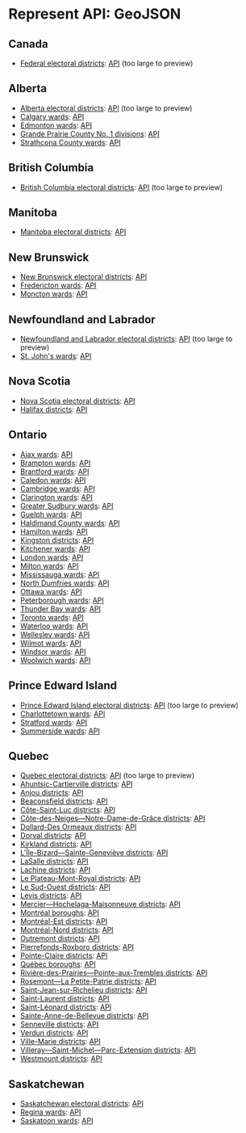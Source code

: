 # Represent API: GeoJSON

## Canada

* [Federal electoral districts](https://github.com/opennorth/represent-canada-data/blob/master/geojson/fed_ed.geojson#files): [API](http://represent.opennorth.ca/boundaries/federal-electoral-districts/?limit=0) (too large to preview)

## Alberta

* [Alberta electoral districts](https://github.com/opennorth/represent-canada-data/blob/master/geojson/ab_ed.geojson#files): [API](http://represent.opennorth.ca/boundaries/alberta-electoral-districts/?limit=0) (too large to preview)
* [Calgary wards](https://github.com/opennorth/represent-canada-data/blob/master/geojson/ab_calgary_ed.geojson#files): [API](http://represent.opennorth.ca/boundaries/calgary-wards/?limit=0)
* [Edmonton wards](https://github.com/opennorth/represent-canada-data/blob/master/geojson/ab_edmonton_ed.geojson#files): [API](http://represent.opennorth.ca/boundaries/edmonton-wards/?limit=0)
* [Grande Prairie County No. 1 divisions](https://github.com/opennorth/represent-canada-data/blob/master/geojson/ab_grandeprairieno1_ed.geojson#files): [API](http://represent.opennorth.ca/boundaries/grande-prairie-county-no-1-divisions/?limit=0)
* [Strathcona County wards](https://github.com/opennorth/represent-canada-data/blob/master/geojson/ab_strathconacounty_ed.geojson#files): [API](http://represent.opennorth.ca/boundaries/strathcona-county-wards/?limit=0)

## British Columbia

* [British Columbia electoral districts](https://github.com/opennorth/represent-canada-data/blob/master/geojson/bc_ed.geojson#files): [API](http://represent.opennorth.ca/boundaries/british-columbia-electoral-districts/?limit=0) (too large to preview)

## Manitoba

* [Manitoba electoral districts](https://github.com/opennorth/represent-canada-data/blob/master/geojson/mb_ed.geojson#files): [API](http://represent.opennorth.ca/boundaries/manitoba-electoral-districts/?limit=0)

## New Brunswick

* [New Brunswick electoral districts](https://github.com/opennorth/represent-canada-data/blob/master/geojson/nb_ed.geojson#files): [API](http://represent.opennorth.ca/boundaries/new-brunswick-electoral-districts/?limit=0)
* [Fredericton wards](https://github.com/opennorth/represent-canada-data/blob/master/geojson/nb_fredericton_ed.geojson#files): [API](http://represent.opennorth.ca/boundaries/fredericton-wards/?limit=0)
* [Moncton wards](https://github.com/opennorth/represent-canada-data/blob/master/geojson/nb_moncton_ed.geojson#files): [API](http://represent.opennorth.ca/boundaries/moncton-wards/?limit=0)

## Newfoundland and Labrador

* [Newfoundland and Labrador electoral districts](https://github.com/opennorth/represent-canada-data/blob/master/geojson/nl_ed.geojson#files): [API](http://represent.opennorth.ca/boundaries/newfoundland-and-labrador-electoral-districts/?limit=0) (too large to preview)
* [St. John's wards](https://github.com/opennorth/represent-canada-data/blob/master/geojson/nl_stjohns_ed.geojson#files): [API](http://represent.opennorth.ca/boundaries/st-johns-wards/?limit=0)

## Nova Scotia

* [Nova Scotia electoral districts](https://github.com/opennorth/represent-canada-data/blob/master/geojson/ns_ed.geojson#files): [API](http://represent.opennorth.ca/boundaries/nova-scotia-electoral-districts/?limit=0)
* [Halifax districts](https://github.com/opennorth/represent-canada-data/blob/master/geojson/ns_halifax_ed.geojson#files): [API](http://represent.opennorth.ca/boundaries/halifax-districts/?limit=0)

## Ontario

* [Ajax wards](https://github.com/opennorth/represent-canada-data/blob/master/geojson/on_ajax_ed.geojson#files): [API](http://represent.opennorth.ca/boundaries/ajax-wards/?limit=0)
* [Brampton wards](https://github.com/opennorth/represent-canada-data/blob/master/geojson/on_brampton_ed.geojson#files): [API](http://represent.opennorth.ca/boundaries/brampton-wards/?limit=0)
* [Brantford wards](https://github.com/opennorth/represent-canada-data/blob/master/geojson/on_brantford_ed.geojson#files): [API](http://represent.opennorth.ca/boundaries/brantford-wards/?limit=0)
* [Caledon wards](https://github.com/opennorth/represent-canada-data/blob/master/geojson/on_caledon_ed.geojson#files): [API](http://represent.opennorth.ca/boundaries/caledon-wards/?limit=0)
* [Cambridge wards](https://github.com/opennorth/represent-canada-data/blob/master/geojson/on_cambridge_ed.geojson#files): [API](http://represent.opennorth.ca/boundaries/cambridge-wards/?limit=0)
* [Clarington wards](https://github.com/opennorth/represent-canada-data/blob/master/geojson/on_clarington_ed.geojson#files): [API](http://represent.opennorth.ca/boundaries/clarington-wards/?limit=0)
* [Greater Sudbury wards](https://github.com/opennorth/represent-canada-data/blob/master/geojson/on_greatersudbury_ed.geojson#files): [API](http://represent.opennorth.ca/boundaries/greater-sudbury-wards/?limit=0)
* [Guelph wards](https://github.com/opennorth/represent-canada-data/blob/master/geojson/on_guelph_ed.geojson#files): [API](http://represent.opennorth.ca/boundaries/guelph-wards/?limit=0)
* [Haldimand County wards](https://github.com/opennorth/represent-canada-data/blob/master/geojson/on_haldimandcounty_ed.geojson#files): [API](http://represent.opennorth.ca/boundaries/haldimand-county-wards/?limit=0)
* [Hamilton wards](https://github.com/opennorth/represent-canada-data/blob/master/geojson/on_hamilton_ed.geojson#files): [API](http://represent.opennorth.ca/boundaries/hamilton-wards/?limit=0)
* [Kingston districts](https://github.com/opennorth/represent-canada-data/blob/master/geojson/on_kingston_ed.geojson#files): [API](http://represent.opennorth.ca/boundaries/kingston-districts/?limit=0)
* [Kitchener wards](https://github.com/opennorth/represent-canada-data/blob/master/geojson/on_kitchener_ed.geojson#files): [API](http://represent.opennorth.ca/boundaries/kitchener-wards/?limit=0)
* [London wards](https://github.com/opennorth/represent-canada-data/blob/master/geojson/on_london_ed.geojson#files): [API](http://represent.opennorth.ca/boundaries/london-wards/?limit=0)
* [Milton wards](https://github.com/opennorth/represent-canada-data/blob/master/geojson/on_milton_ed.geojson#files): [API](http://represent.opennorth.ca/boundaries/milton-wards/?limit=0)
* [Mississauga wards](https://github.com/opennorth/represent-canada-data/blob/master/geojson/on_mississauga_ed.geojson#files): [API](http://represent.opennorth.ca/boundaries/mississauga-wards/?limit=0)
* [North Dumfries wards](https://github.com/opennorth/represent-canada-data/blob/master/geojson/on_northdumfries_ed.geojson#files): [API](http://represent.opennorth.ca/boundaries/north-dumfries-wards/?limit=0)
* [Ottawa wards](https://github.com/opennorth/represent-canada-data/blob/master/geojson/on_ottawa_ed.geojson#files): [API](http://represent.opennorth.ca/boundaries/ottawa-wards/?limit=0)
* [Peterborough wards](https://github.com/opennorth/represent-canada-data/blob/master/geojson/on_peterborough_ed.geojson#files): [API](http://represent.opennorth.ca/boundaries/peterborough-wards/?limit=0)
* [Thunder Bay wards](https://github.com/opennorth/represent-canada-data/blob/master/geojson/on_thunderbay_ed.geojson#files): [API](http://represent.opennorth.ca/boundaries/thunder-bay-wards/?limit=0)
* [Toronto wards](https://github.com/opennorth/represent-canada-data/blob/master/geojson/on_toronto_ed.geojson#files): [API](http://represent.opennorth.ca/boundaries/toronto-wards/?limit=0)
* [Waterloo wards](https://github.com/opennorth/represent-canada-data/blob/master/geojson/on_waterloo_ed.geojson#files): [API](http://represent.opennorth.ca/boundaries/waterloo-wards/?limit=0)
* [Wellesley wards](https://github.com/opennorth/represent-canada-data/blob/master/geojson/on_wellesley_ed.geojson#files): [API](http://represent.opennorth.ca/boundaries/wellesley-wards/?limit=0)
* [Wilmot wards](https://github.com/opennorth/represent-canada-data/blob/master/geojson/on_wilmot_ed.geojson#files): [API](http://represent.opennorth.ca/boundaries/wilmot-wards/?limit=0)
* [Windsor wards](https://github.com/opennorth/represent-canada-data/blob/master/geojson/on_windsor_ed.geojson#files): [API](http://represent.opennorth.ca/boundaries/windsor-wards/?limit=0)
* [Woolwich wards](https://github.com/opennorth/represent-canada-data/blob/master/geojson/on_woolwich_ed.geojson#files): [API](http://represent.opennorth.ca/boundaries/woolwich-wards/?limit=0)

## Prince Edward Island

* [Prince Edward Island electoral districts](https://github.com/opennorth/represent-canada-data/blob/master/geojson/pe_ed.geojson#files): [API](http://represent.opennorth.ca/boundaries/prince-edward-island-electoral-districts/?limit=0) (too large to preview)
* [Charlottetown wards](https://github.com/opennorth/represent-canada-data/blob/master/geojson/pe_charlottetown_ed.geojson#files): [API](http://represent.opennorth.ca/boundaries/charlottetown-wards/?limit=0)
* [Stratford wards](https://github.com/opennorth/represent-canada-data/blob/master/geojson/pe_stratford_ed.geojson#files): [API](http://represent.opennorth.ca/boundaries/stratford-wards/?limit=0)
* [Summerside wards](https://github.com/opennorth/represent-canada-data/blob/master/geojson/pe_summerside_ed.geojson#files): [API](http://represent.opennorth.ca/boundaries/summerside-wards/?limit=0)

## Quebec

* [Quebec electoral districts](https://github.com/opennorth/represent-canada-data/blob/master/geojson/qc_ed.geojson#files): [API](http://represent.opennorth.ca/boundaries/quebec-electoral-districts/?limit=0) (too large to preview)
* [Ahuntsic-Cartierville districts](https://github.com/opennorth/represent-canada-data/blob/master/geojson/qc_montreal_districts_ahuntsiccartierville_districts.geojson#files): [API](http://represent.opennorth.ca/boundaries/ahuntsic-cartierville-districts/?limit=0)
* [Anjou districts](https://github.com/opennorth/represent-canada-data/blob/master/geojson/qc_montreal_districts_anjou_districts.geojson#files): [API](http://represent.opennorth.ca/boundaries/anjou-districts/?limit=0)
* [Beaconsfield districts](https://github.com/opennorth/represent-canada-data/blob/master/geojson/qc_montreal_villeliees_beaconsfield_districts.geojson#files): [API](http://represent.opennorth.ca/boundaries/beaconsfield-districts/?limit=0)
* [Côte-Saint-Luc districts](https://github.com/opennorth/represent-canada-data/blob/master/geojson/qc_montreal_villeliees_cotesaintluc_districts.geojson#files): [API](http://represent.opennorth.ca/boundaries/cote-saint-luc-districts/?limit=0)
* [Côte-des-Neiges—Notre-Dame-de-Grâce districts](https://github.com/opennorth/represent-canada-data/blob/master/geojson/qc_montreal_districts_cotedesneigesnotredamedegrace_districts.geojson#files): [API](http://represent.opennorth.ca/boundaries/cote-des-neigesnotre-dame-de-grace-districts/?limit=0)
* [Dollard-Des Ormeaux districts](https://github.com/opennorth/represent-canada-data/blob/master/geojson/qc_montreal_villeliees_dollarddesormeaux_districts.geojson#files): [API](http://represent.opennorth.ca/boundaries/dollard-des-ormeaux-districts/?limit=0)
* [Dorval districts](https://github.com/opennorth/represent-canada-data/blob/master/geojson/qc_montreal_villeliees_dorval_districts.geojson#files): [API](http://represent.opennorth.ca/boundaries/dorval-districts/?limit=0)
* [Kirkland districts](https://github.com/opennorth/represent-canada-data/blob/master/geojson/qc_montreal_villeliees_kirkland_districts.geojson#files): [API](http://represent.opennorth.ca/boundaries/kirkland-districts/?limit=0)
* [L'Île-Bizard—Sainte-Geneviève districts](https://github.com/opennorth/represent-canada-data/blob/master/geojson/qc_montreal_districts_lilebizardsaintegenevieve_districts.geojson#files): [API](http://represent.opennorth.ca/boundaries/lile-bizardsainte-genevieve-districts/?limit=0)
* [LaSalle districts](https://github.com/opennorth/represent-canada-data/blob/master/geojson/qc_montreal_districts_lasalle_districts.geojson#files): [API](http://represent.opennorth.ca/boundaries/lasalle-districts/?limit=0)
* [Lachine districts](https://github.com/opennorth/represent-canada-data/blob/master/geojson/qc_montreal_districts_lachine_districts.geojson#files): [API](http://represent.opennorth.ca/boundaries/lachine-districts/?limit=0)
* [Le Plateau-Mont-Royal districts](https://github.com/opennorth/represent-canada-data/blob/master/geojson/qc_montreal_districts_leplateaumontroyal_districts.geojson#files): [API](http://represent.opennorth.ca/boundaries/le-plateau-mont-royal-districts/?limit=0)
* [Le Sud-Ouest districts](https://github.com/opennorth/represent-canada-data/blob/master/geojson/qc_montreal_districts_lesudouest_districts.geojson#files): [API](http://represent.opennorth.ca/boundaries/le-sud-ouest-districts/?limit=0)
* [Lévis districts](https://github.com/opennorth/represent-canada-data/blob/master/geojson/qc_levis_districts.geojson#files): [API](http://represent.opennorth.ca/boundaries/levis-districts/?limit=0)
* [Mercier—Hochelaga-Maisonneuve districts](https://github.com/opennorth/represent-canada-data/blob/master/geojson/qc_montreal_districts_mercierhochelagamaisonneuve_districts.geojson#files): [API](http://represent.opennorth.ca/boundaries/mercierhochelaga-maisonneuve-districts/?limit=0)
* [Montréal boroughs](https://github.com/opennorth/represent-canada-data/blob/master/geojson/qc_montreal_boroughs.geojson#files): [API](http://represent.opennorth.ca/boundaries/montreal-boroughs/?limit=0)
* [Montréal-Est districts](https://github.com/opennorth/represent-canada-data/blob/master/geojson/qc_montreal_villeliees_montrealest_districts.geojson#files): [API](http://represent.opennorth.ca/boundaries/montreal-est-districts/?limit=0)
* [Montréal-Nord districts](https://github.com/opennorth/represent-canada-data/blob/master/geojson/qc_montreal_districts_montrealnord_districts.geojson#files): [API](http://represent.opennorth.ca/boundaries/montreal-nord-districts/?limit=0)
* [Outremont districts](https://github.com/opennorth/represent-canada-data/blob/master/geojson/qc_montreal_districts_outremont_districts.geojson#files): [API](http://represent.opennorth.ca/boundaries/outremont-districts/?limit=0)
* [Pierrefonds-Roxboro districts](https://github.com/opennorth/represent-canada-data/blob/master/geojson/qc_montreal_districts_pierrefondsroxboro_districts.geojson#files): [API](http://represent.opennorth.ca/boundaries/pierrefonds-roxboro-districts/?limit=0)
* [Pointe-Claire districts](https://github.com/opennorth/represent-canada-data/blob/master/geojson/qc_montreal_villeliees_pointeclaire_districts.geojson#files): [API](http://represent.opennorth.ca/boundaries/pointe-claire-districts/?limit=0)
* [Québec boroughs](https://github.com/opennorth/represent-canada-data/blob/master/geojson/qc_quebec_boroughs.geojson#files): [API](http://represent.opennorth.ca/boundaries/quebec-boroughs/?limit=0)
* [Rivière-des-Prairies—Pointe-aux-Trembles districts](https://github.com/opennorth/represent-canada-data/blob/master/geojson/qc_montreal_districts_rivieredesprairiespointeauxtrembles_districts.geojson#files): [API](http://represent.opennorth.ca/boundaries/riviere-des-prairiespointe-aux-trembles-districts/?limit=0)
* [Rosemont—La Petite-Patrie districts](https://github.com/opennorth/represent-canada-data/blob/master/geojson/qc_montreal_districts_rosemontlapetitepatrie_districts.geojson#files): [API](http://represent.opennorth.ca/boundaries/rosemontla-petite-patrie-districts/?limit=0)
* [Saint-Jean-sur-Richelieu districts](https://github.com/opennorth/represent-canada-data/blob/master/geojson/qc_saintjeansurrichelieu_ed.geojson#files): [API](http://represent.opennorth.ca/boundaries/saint-jean-sur-richelieu-districts/?limit=0)
* [Saint-Laurent districts](https://github.com/opennorth/represent-canada-data/blob/master/geojson/qc_montreal_districts_saintlaurent_districts.geojson#files): [API](http://represent.opennorth.ca/boundaries/saint-laurent-districts/?limit=0)
* [Saint-Léonard districts](https://github.com/opennorth/represent-canada-data/blob/master/geojson/qc_montreal_districts_saintleonard_districts.geojson#files): [API](http://represent.opennorth.ca/boundaries/saint-leonard-districts/?limit=0)
* [Sainte-Anne-de-Bellevue districts](https://github.com/opennorth/represent-canada-data/blob/master/geojson/qc_montreal_villeliees_sainteannedebellevue_districts.geojson#files): [API](http://represent.opennorth.ca/boundaries/sainte-anne-de-bellevue-districts/?limit=0)
* [Senneville districts](https://github.com/opennorth/represent-canada-data/blob/master/geojson/qc_montreal_villeliees_senneville_districts.geojson#files): [API](http://represent.opennorth.ca/boundaries/senneville-districts/?limit=0)
* [Verdun districts](https://github.com/opennorth/represent-canada-data/blob/master/geojson/qc_montreal_districts_verdun_districts.geojson#files): [API](http://represent.opennorth.ca/boundaries/verdun-districts/?limit=0)
* [Ville-Marie districts](https://github.com/opennorth/represent-canada-data/blob/master/geojson/qc_montreal_districts_villemarie_districts.geojson#files): [API](http://represent.opennorth.ca/boundaries/ville-marie-districts/?limit=0)
* [Villeray—Saint-Michel—Parc-Extension districts](https://github.com/opennorth/represent-canada-data/blob/master/geojson/qc_montreal_districts_villeraysaintmichelparcextension_districts.geojson#files): [API](http://represent.opennorth.ca/boundaries/villeraysaint-michelparc-extension-districts/?limit=0)
* [Westmount districts](https://github.com/opennorth/represent-canada-data/blob/master/geojson/qc_montreal_villeliees_westmount_districts.geojson#files): [API](http://represent.opennorth.ca/boundaries/westmount-districts/?limit=0)

## Saskatchewan

* [Saskatchewan electoral districts](https://github.com/opennorth/represent-canada-data/blob/master/geojson/sk_ed.geojson#files): [API](http://represent.opennorth.ca/boundaries/saskatchewan-electoral-districts/?limit=0)
* [Regina wards](https://github.com/opennorth/represent-canada-data/blob/master/geojson/sk_regina_ed.geojson#files): [API](http://represent.opennorth.ca/boundaries/regina-wards/?limit=0)
* [Saskatoon wards](https://github.com/opennorth/represent-canada-data/blob/master/geojson/sk_saskatoon_ed.geojson#files): [API](http://represent.opennorth.ca/boundaries/saskatoon-wards/?limit=0)
